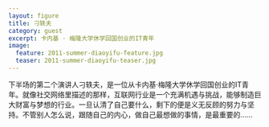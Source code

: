 ```yaml
---
layout: figure
title: 刁轶夫
category: guest
excerpt: 卡内基 · 梅隆大学休学回国创业的IT青年
image:
  feature: 2011-summer-diaoyifu-feature.jpg
  teaser: 2011-summer-diaoyifu-teaser.jpg
---
```


下半场的第二个演讲人刁轶夫，是一位从卡内基·梅隆大学休学回国创业的IT青年。就像社交网络里描述的那样，互联网行业是一个充满机遇与挑战，能够制造巨大财富与梦想的行业。一旦认清了自己要什么，剩下的便是义无反顾的努力与坚持。不管别人怎么说，跟随自己的内心，做自己最想做的事情，是最重要的……